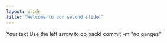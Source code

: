 ```yaml
---
layout: slide
title: "Welcome to our second slide!"
---
```

Your text
Use the left arrow to go back!
commit -m "no ganges"
